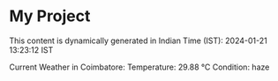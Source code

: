 # My Project

This content is dynamically generated in Indian Time (IST): 2024-01-21 13:23:12 IST


Current Weather in Coimbatore:
Temperature: 29.88 °C
Condition: haze
